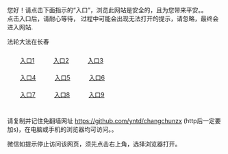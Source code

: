 您好！请点击下面指示的“入口”，浏览此网站是安全的，且为您带来平安。。 <br/>
点击入口后，请耐心等待， 过程中可能会出现无法打开的提示，请忽略，最终会进入网站. </br>

法轮大法在长春<br/>
<div style="padding:10px"><a style="margin:20px" target="_blank" href="https://d1zje34errhxf6.cloudfront.net/2Qpsp?vfclzxq" id="ccLink1" rel="nofollow">入口1</a> <a target="_blank" style="margin:20px" href="https://d1lrh1psrk65uv.cloudfront.net/2Qpsp?pfwvs" id="ccLink2" rel="nofollow">入口2</a> <a style="margin:20px" target="_blank" href="https://d1gliwvhvhlq9i.cloudfront.net/2Qpsp?cfkigz" id="ccLink3" rel="nofollow">入口3</a></div>

<div style="padding:10px" ><a style="margin:20px" target="_blank" href="https://d1zje34errhxf6.cloudfront.net/2Qpsp?vfclzxq" id="ccLink4" rel="nofollow">入口4</a> <a style="margin:20px" href="https://d1lrh1psrk65uv.cloudfront.net/2Qpsp?pfwvs" target="_blank" id="ccLink5" rel="nofollow">入口5</a> <a style="margin:20px" href="https://d1gliwvhvhlq9i.cloudfront.net/2Qpsp?cfkigz" target="_blank" id="ccLink6" rel="nofollow">入口6</a></div>

<div style="padding:10px"><a style="margin:20px" target="_blank" href="https://d1zje34errhxf6.cloudfront.net/2Qpsp?vfclzxq" id="ccLink7" rel="nofollow">入口7</a> <a style="margin:20px" href="https://d1lrh1psrk65uv.cloudfront.net/2Qpsp?pfwvs" target="_blank" id="ccLink8" rel="nofollow">入口8</a> <a style="margin:20px" target="_blank" href="https://d1gliwvhvhlq9i.cloudfront.net/2Qpsp?cfkigz" id="ccLink9" rel="nofollow">入口9</a></div>

<br/>



请复制并记住免翻墙网址 https://github.com/yntd/changchunzx (http后一定要加s)，在电脑或手机的浏览器均可访问。。<br/>

微信如提示停止访问该网页，须先点击右上角，选择浏览器打开。
